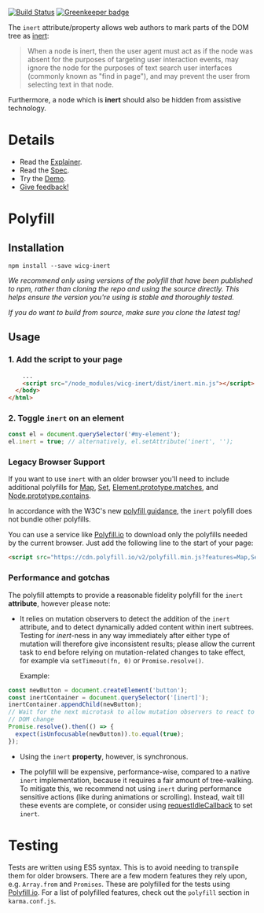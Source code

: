 [![Build Status](https://travis-ci.org/WICG/inert.svg?branch=master)](https://travis-ci.org/WICG/inert)
[![Greenkeeper badge](https://badges.greenkeeper.io/WICG/inert.svg)](https://greenkeeper.io/)

The `inert` attribute/property allows web authors to mark parts of the DOM tree
as [inert](https://html.spec.whatwg.org/multipage/interaction.html#inert):

> When a node is inert, then the user agent must act as if the node was absent
> for the purposes of targeting user interaction events, may ignore the node for
> the purposes of text search user interfaces (commonly known as "find in
> page"), and may prevent the user from selecting text in that node.

Furthermore, a node which is **inert** should also be hidden from assistive
technology.

# Details

- Read the [Explainer](explainer.md).
- Read the [Spec](https://html.spec.whatwg.org/multipage/interaction.html#inert).
- Try the [Demo](https://wicg.github.io/inert/demo/).
- [Give feedback!](https://github.com/WICG/inert/issues)

# Polyfill

## Installation

`npm install --save wicg-inert`

_We recommend only using versions of the polyfill that have been published to npm, rather than
cloning the repo and using the source directly. This helps ensure the version you're using is stable
and thoroughly tested._

_If you do want to build from source, make sure you clone the latest tag!_

## Usage

### 1. Add the script to your page

```html
    ...
    <script src="/node_modules/wicg-inert/dist/inert.min.js"></script>
  </body>
</html>
```

### 2. Toggle `inert` on an element

```js
const el = document.querySelector('#my-element');
el.inert = true; // alternatively, el.setAttribute('inert', '');
```

### Legacy Browser Support

If you want to use `inert` with an older browser you'll need to include
additional polyfills for
[Map](https://developer.mozilla.org/en-US/docs/Web/JavaScript/Reference/Global_Objects/Map),
[Set](https://developer.mozilla.org/en-US/docs/Web/JavaScript/Reference/Global_Objects/Set),
[Element.prototype.matches](https://developer.mozilla.org/en-US/docs/Web/API/Element/matches),
and [Node.prototype.contains](https://developer.mozilla.org/en-US/docs/Web/API/Node/contains).

In accordance with the W3C's new [polyfill
guidance](https://www.w3.org/2001/tag/doc/polyfills/#don-t-serve-unnecessary-polyfills),
the `inert` polyfill does not bundle other polyfills.

You can use a service like [Polyfill.io](https://polyfill.io/v2/docs/examples)
to download only the polyfills needed by the current browser. Just add the
following line to the start of your page:

```html
<script src="https://cdn.polyfill.io/v2/polyfill.min.js?features=Map,Set,Element.prototype.matches,Node.prototype.contains"></script>
```

### Performance and gotchas

The polyfill attempts to provide a reasonable fidelity polyfill for the `inert`
**attribute**, however please note:

- It relies on mutation observers to detect the addition of the `inert`
  attribute, and to detect dynamically added content within inert subtrees.
  Testing for _inert_-ness in any way immediately after either type of mutation
  will therefore give inconsistent results; please allow the current task to end
  before relying on mutation-related changes to take effect, for example via
  `setTimeout(fn, 0)` or `Promise.resolve()`.

  Example:
```js
const newButton = document.createElement('button');
const inertContainer = document.querySelector('[inert]');
inertContainer.appendChild(newButton);
// Wait for the next microtask to allow mutation observers to react to the
// DOM change
Promise.resolve().then(() => {
  expect(isUnfocusable(newButton)).to.equal(true);
});
```
- Using the `inert` **property**, however, is synchronous.

- The polyfill will be expensive, performance-wise, compared to a native `inert`
  implementation, because it requires a fair amount of tree-walking. To mitigate
  this, we recommend not using `inert` during performance sensitive actions
  (like during animations or scrolling). Instead, wait till these events are
  complete, or consider using
  [requestIdleCallback](https://developer.mozilla.org/en-US/docs/Web/API/Window/requestIdleCallback)
  to set `inert`.

# Testing

Tests are written using ES5 syntax. This is to avoid needing to transpile them
for older browsers. There are a few modern features they rely upon, e.g.
`Array.from` and `Promises`. These are polyfilled for the tests using
[Polyfill.io](http://polyfill.io/). For a list of polyfilled features, check out
the `polyfill` section in `karma.conf.js`.
